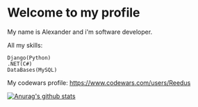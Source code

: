 # Welcome to my profile



My name is Alexander and i'm software developer.

All my skills:

  ```
  Django(Python)
  .NET(C#)
  DataBases(MySQL)
  ```

My codewars profile: https://www.codewars.com/users/Reedus

[![Anurag's github stats](https://github-readme-stats.vercel.app/api?username=Reedus0)](https://github.com/anuraghazra/github-readme-stats)
